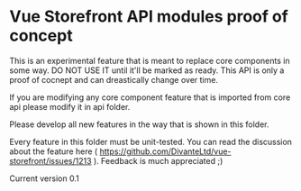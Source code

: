 # Vue Storefront API modules proof of concept

This is an experimental feature that is meant to replace core components in some way. 
DO NOT USE IT until it'll be marked as ready. This API is only a proof of cocnept and can dreastically change over time.

If you are modifying any core component feature that is imported from core api please modify it in api folder.

Please develop all new features in the way that is shown in this folder.

Every feature in this folder must be unit-tested.
You can read the discussion about the feature here ( https://github.com/DivanteLtd/vue-storefront/issues/1213 ). Feedback is much appreciated ;)

Current version 0.1